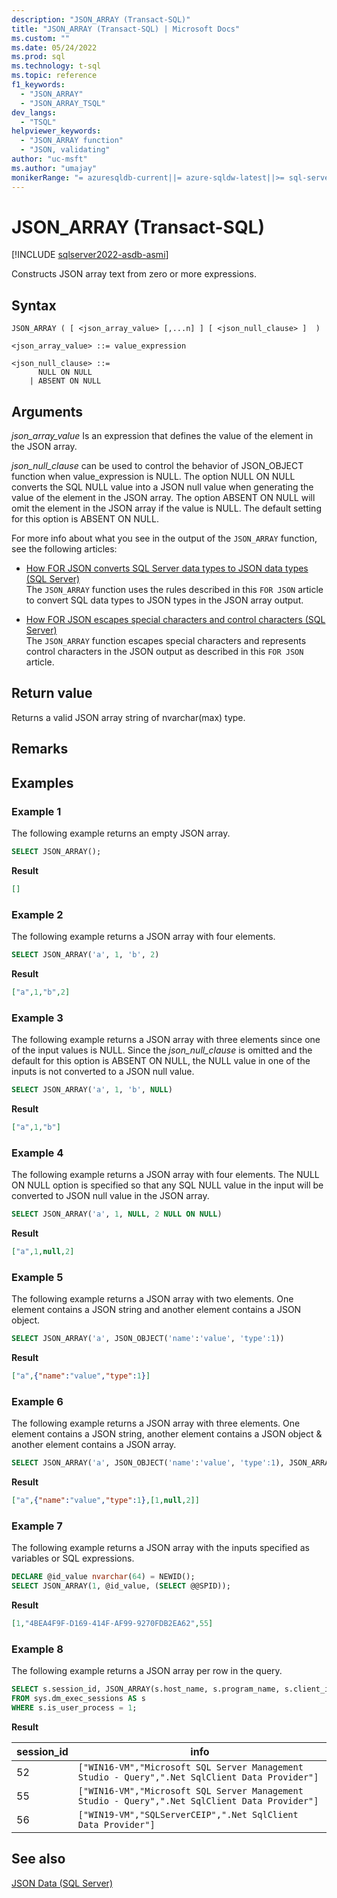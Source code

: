 ```yaml
---
description: "JSON_ARRAY (Transact-SQL)"
title: "JSON_ARRAY (Transact-SQL) | Microsoft Docs"
ms.custom: ""
ms.date: 05/24/2022
ms.prod: sql
ms.technology: t-sql
ms.topic: reference
f1_keywords: 
  - "JSON_ARRAY"
  - "JSON_ARRAY_TSQL"
dev_langs: 
  - "TSQL"
helpviewer_keywords: 
  - "JSON_ARRAY function"
  - "JSON, validating"
author: "uc-msft"
ms.author: "umajay"
monikerRange: "= azuresqldb-current||= azure-sqldw-latest||>= sql-server-ver16||>= sql-server-linux-ver16"
---
```

# JSON_ARRAY (Transact-SQL)


[!INCLUDE [sqlserver2022-asdb-asmi](../../includes/applies-to-version/sqlserver2022-asdb-asmi.md)]

Constructs JSON array text from zero or more expressions.

## Syntax  
  
```syntaxsql  
JSON_ARRAY ( [ <json_array_value> [,...n] ] [ <json_null_clause> ]  )  

<json_array_value> ::= value_expression

<json_null_clause> ::=
	  NULL ON NULL
	| ABSENT ON NULL
```
  
## Arguments
*json_array_value*
 Is an expression that defines the value of the element in the JSON array.

*json_null_clause* can be used to control the behavior of JSON_OBJECT function when value_expression is NULL. The option NULL ON NULL converts the SQL NULL value into a JSON null value when generating the value of the element in the JSON array. The option ABSENT ON NULL will omit the element in the JSON array if the value is NULL. The default setting for this option is ABSENT ON NULL.

For more info about what you see in the output of the `JSON_ARRAY` function, see the following articles:  

-   [How FOR JSON converts SQL Server data types to JSON data types &#40;SQL Server&#41;](../../relational-databases/json/how-for-json-converts-sql-server-data-types-to-json-data-types-sql-server.md)  
    The `JSON_ARRAY` function uses the rules described in this `FOR JSON` article to convert SQL data types to JSON types in the JSON array output.  

-   [How FOR JSON escapes special characters and control characters &#40;SQL Server&#41;](../../relational-databases/json/how-for-json-escapes-special-characters-and-control-characters-sql-server.md)  
    The `JSON_ARRAY` function escapes special characters and represents control characters in the JSON output as described in this `FOR JSON` article.

## Return value
Returns a valid JSON array string of nvarchar(max) type.

## Remarks  

  
## Examples  

### Example 1

The following example returns an empty JSON array.
  
```sql
SELECT JSON_ARRAY();
```  

**Result**

```json  
[]
```

### Example 2

The following example returns a JSON array with four elements.  
  
```sql  
SELECT JSON_ARRAY('a', 1, 'b', 2)
```

**Result**

```json  
["a",1,"b",2]
```

### Example 3

The following example returns a JSON array with three elements since one of the input values is NULL. Since the *json_null_clause* is omitted and the default for this option is ABSENT ON NULL, the NULL value in one of the inputs is not converted to a JSON null value.
  
```sql  
SELECT JSON_ARRAY('a', 1, 'b', NULL)
```

**Result**

```json  
["a",1,"b"]
```
  
### Example 4

The following example returns a JSON array with four elements. The NULL ON NULL option is specified so that any SQL NULL value in the input will be converted to JSON null value in the JSON array.
  
```sql  
SELECT JSON_ARRAY('a', 1, NULL, 2 NULL ON NULL)
```

**Result**

```json  
["a",1,null,2]
```

### Example 5

The following example returns a JSON array with two elements. One element contains a JSON string and another element contains a JSON object.  
  
```sql  
SELECT JSON_ARRAY('a', JSON_OBJECT('name':'value', 'type':1))
```

**Result**

```json  
["a",{"name":"value","type":1}]
```

### Example 6

The following example returns a JSON array with three elements. One element contains a JSON string, another element contains a JSON object & another element contains a JSON array. 
  
```sql  
SELECT JSON_ARRAY('a', JSON_OBJECT('name':'value', 'type':1), JSON_ARRAY(1, null, 2 NULL ON NULL))
```

**Result**

```json  
["a",{"name":"value","type":1},[1,null,2]]
```

### Example 7

The following example returns a JSON array with the inputs specified as variables or SQL expressions.  
  
```sql  
DECLARE @id_value nvarchar(64) = NEWID();
SELECT JSON_ARRAY(1, @id_value, (SELECT @@SPID));
```

**Result**

```json  
[1,"4BEA4F9F-D169-414F-AF99-9270FDB2EA62",55]
```

### Example 8

The following example returns a JSON array per row in the query.  
  
```sql  
SELECT s.session_id, JSON_ARRAY(s.host_name, s.program_name, s.client_interface_name)
FROM sys.dm_exec_sessions AS s
WHERE s.is_user_process = 1;
```

**Result**

|session_id|info|  
|--------|---------------|
|52|`["WIN16-VM","Microsoft SQL Server Management Studio - Query",".Net SqlClient Data Provider"]`|
|55|`["WIN16-VM","Microsoft SQL Server Management Studio - Query",".Net SqlClient Data Provider"]`|
|56|`["WIN19-VM","SQLServerCEIP",".Net SqlClient Data Provider"]`|
  

## See also  

 [JSON Data &#40;SQL Server&#41;](../../relational-databases/json/json-data-sql-server.md)  
